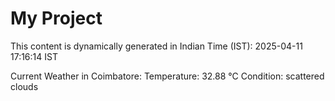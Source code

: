 # My Project

This content is dynamically generated in Indian Time (IST): 2025-04-11 17:16:14 IST


Current Weather in Coimbatore:
Temperature: 32.88 °C
Condition: scattered clouds
